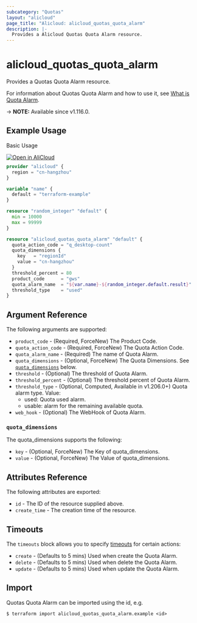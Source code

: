 ```yaml
---
subcategory: "Quotas"
layout: "alicloud"
page_title: "Alicloud: alicloud_quotas_quota_alarm"
description: |-
  Provides a Alicloud Quotas Quota Alarm resource.
---
```


# alicloud_quotas_quota_alarm

Provides a Quotas Quota Alarm resource. 

For information about Quotas Quota Alarm and how to use it, see [What is Quota Alarm](https://www.alibabacloud.com/help/en/quota-center/developer-reference/api-quotas-2020-05-10-createquotaalarm).

-> **NOTE:** Available since v1.116.0.

## Example Usage

Basic Usage

<div style="display: block;margin-bottom: 40px;"><div class="oics-button" style="float: right;position: absolute;margin-bottom: 10px;">
  <a href="https://api.aliyun.com/api-tools/terraform?resource=alicloud_quotas_quota_alarm&exampleId=bde81c88-381b-092a-2188-3596490d18675e945ee0&activeTab=example&spm=docs.r.quotas_quota_alarm.0.bde81c8838&intl_lang=EN_US" target="_blank">
    <img alt="Open in AliCloud" src="https://img.alicdn.com/imgextra/i1/O1CN01hjjqXv1uYUlY56FyX_!!6000000006049-55-tps-254-36.svg" style="max-height: 44px; max-width: 100%;">
  </a>
</div></div>

```terraform
provider "alicloud" {
  region = "cn-hangzhou"
}

variable "name" {
  default = "terraform-example"
}

resource "random_integer" "default" {
  min = 10000
  max = 99999
}

resource "alicloud_quotas_quota_alarm" "default" {
  quota_action_code = "q_desktop-count"
  quota_dimensions {
    key   = "regionId"
    value = "cn-hangzhou"
  }
  threshold_percent = 80
  product_code      = "gws"
  quota_alarm_name  = "${var.name}-${random_integer.default.result}"
  threshold_type    = "used"
}
```

## Argument Reference

The following arguments are supported:
* `product_code` - (Required, ForceNew) The Product Code.
* `quota_action_code` - (Required, ForceNew) The Quota Action Code.
* `quota_alarm_name` - (Required) The name of Quota Alarm.
* `quota_dimensions` - (Optional, ForceNew) The Quota Dimensions. See [`quota_dimensions`](#quota_dimensions) below.
* `threshold` - (Optional) The threshold of Quota Alarm.
* `threshold_percent` - (Optional) The threshold percent of Quota Alarm.
* `threshold_type` - (Optional, Computed, Available in v1.206.0+) Quota alarm type. Value:
  - used: Quota used alarm.
  - usable: alarm for the remaining available quota.
* `web_hook` - (Optional) The WebHook of Quota Alarm.


### `quota_dimensions`

The quota_dimensions supports the following:
* `key` - (Optional, ForceNew) The Key of quota_dimensions.
* `value` - (Optional, ForceNew) The Value of quota_dimensions.


## Attributes Reference

The following attributes are exported:
* `id` - The ID of the resource supplied above.
* `create_time` - The creation time of the resource.

## Timeouts

The `timeouts` block allows you to specify [timeouts](https://www.terraform.io/docs/configuration-0-11/resources.html#timeouts) for certain actions:
* `create` - (Defaults to 5 mins) Used when create the Quota Alarm.
* `delete` - (Defaults to 5 mins) Used when delete the Quota Alarm.
* `update` - (Defaults to 5 mins) Used when update the Quota Alarm.

## Import

Quotas Quota Alarm can be imported using the id, e.g.

```shell
$ terraform import alicloud_quotas_quota_alarm.example <id>
```